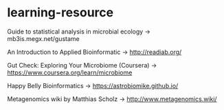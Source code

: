 # learning-resource

Guide to statistical analysis in microbial ecology -> mb3is.megx.net/gustame

An Introduction to Applied Bioinformatic -> http://readiab.org/

Gut Check: Exploring Your Microbiome (Coursera) -> https://www.coursera.org/learn/microbiome

Happy Belly Bioinformatics -> https://astrobiomike.github.io/

Metagenomics wiki by Matthias Scholz -> http://www.metagenomics.wiki/
